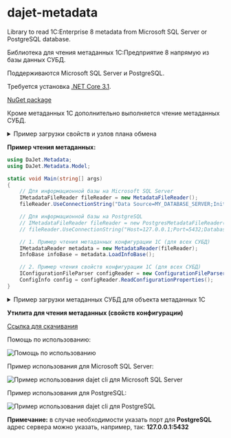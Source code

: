 # dajet-metadata

Library to read 1C:Enterprise 8 metadata from Microsoft SQL Server or PostgreSQL database.

Библиотека для чтения метаданных 1С:Предприятие 8 напрямую из базы данных СУБД.

Поддерживаются Microsoft SQL Server и PostgreSQL.

Требуется установка [.NET Core 3.1](https://dotnet.microsoft.com/download/).

[NuGet package](https://www.nuget.org/packages/DaJet.Metadata/)

Кроме метаданных 1С дополнительно выполняется чтение метаданных СУБД.

<details>
<summary>Пример загрузки свойств и узлов плана обмена</summary>

```C#
using DaJet.Metadata;
using DaJet.Metadata.Model;
using DaJet.Metadata.Mappers;

static void Main(string[] args)
{
    // Для информационной базы на Microsoft SQL Server
    IMetadataFileReader fileReader = new MetadataFileReader();
    fileReader.UseConnectionString("Data Source=MY_DATABASE_SERVER;Initial Catalog=MY_1C_DATABASE;Integrated Security=True");

    // Для информационной базы на PostgreSQL
    // IMetadataFileReader fileReader = new PostgresMetadataFileReader();
    // fileReader.UseConnectionString("Host=127.0.0.1;Port=5432;Database=test_node_2;Username=postgres;Password=postgres;");

    // Загружаем все метаданные конфигурации 1С
    IMetadataReader metadata = new MetadataReader(fileReader);
    InfoBase infoBase = metadata.LoadInfoBase();

    // Находим план обмена (публикацию) по его имени, как оно указано в конфигурации 1С
    Publication publication = infoBase.Publications.Values
        .Where(i => i.Name == "ТестовыйПланОбмена").FirstOrDefault();

    // Создаём экземпляр класса для загрузки данных плана обмена
    PublicationDataMapper mapper = new PublicationDataMapper();
    mapper.UseConnectionString(fileReader.ConnectionString);
    mapper.UseDatabaseProvider(DatabaseProviders.SQLServer);

    // Загружаем узлы плана обмена (подписчиков)
    mapper.SelectSubscribers(publication);

    // Выводим информацию об "этом узле" (издателе)
    // Код 1С: ПланыОбмена.ТестовыйПланОбмена.ЭтотУзел()
    Console.WriteLine(string.Format("Publisher: ({0}) {1}",
        publication.Publisher.Code,
        publication.Publisher.Name));

    // Выводим информацию об узлах плана обмена (подписчиках)
    Console.WriteLine("Subscribers:");
    foreach (Subscriber subscriber in publication.Subscribers)
    {
        Console.WriteLine(string.Format(" - ({0}) {1} [{2}]",
            subscriber.Code,
            subscriber.Name,
            subscriber.IsMarkedForDeletion ? "x" : "+"));
    }
}
```

</details>

**Пример чтения метаданных:**
```C#
using DaJet.Metadata;
using DaJet.Metadata.Model;

static void Main(string[] args)
{
    // Для информационной базы на Microsoft SQL Server
    IMetadataFileReader fileReader = new MetadataFileReader();
    fileReader.UseConnectionString("Data Source=MY_DATABASE_SERVER;Initial Catalog=MY_1C_DATABASE;Integrated Security=True");

    // Для информационной базы на PostgreSQL
    // IMetadataFileReader fileReader = new PostgresMetadataFileReader();
    // fileReader.UseConnectionString("Host=127.0.0.1;Port=5432;Database=test_node_2;Username=postgres;Password=postgres;");

    // 1. Пример чтения метаданных конфигурации 1С (для всех СУБД)
    IMetadataReader metadata = new MetadataReader(fileReader);
    InfoBase infoBase = metadata.LoadInfoBase();

    // 2. Пример чтения свойств конфигурации 1С (для всех СУБД)
    IConfigurationFileParser configReader = new ConfigurationFileParser(fileReader);
    ConfigInfo config = configReader.ReadConfigurationProperties();
}
```

<details>
<summary>Пример загрузки метаданных СУБД для объекта метаданных 1С</summary>

```C#
using DaJet.Metadata;
using DaJet.Metadata.Model;

static void Main(string[] args)
{
    // Для информационной базы на Microsoft SQL Server
    IMetadataFileReader fileReader = new MetadataFileReader();
    fileReader.UseConnectionString("Data Source=MY_DATABASE_SERVER;Initial Catalog=MY_1C_DATABASE;Integrated Security=True");

    // Для информационной базы на PostgreSQL
    // IMetadataFileReader fileReader = new PostgresMetadataFileReader();
    // fileReader.UseConnectionString("Host=127.0.0.1;Port=5432;Database=test_node_2;Username=postgres;Password=postgres;");

    // Загружаем все метаданные конфигурации 1С
    IMetadataReader metadata = new MetadataReader(fileReader);
    InfoBase infoBase = metadata.LoadInfoBase();

    // Находим объект метаданных 1С для загрузки его метаданных СУБД
    Publication publication = infoBase.Publications.Values
        .Where(i => i.Name == "ТестовыйПланОбмена").FirstOrDefault();

    // Получаем метаданные СУБД для полей таблицы объекта метаданных 1С
    List<SqlFieldInfo> sqlFields = sqlReader.GetSqlFieldsOrderedByName(Publication.TableName);
    if (sqlFields.Count == 0)
    {
        Console.WriteLine("SQL fields are not found.");
        return;
    }

    // Дополняем свойства объекта метаданных 1С по метаданным СУБД
    MetadataCompareAndMergeService merger = new MetadataCompareAndMergeService();
    merger.MergeProperties(Publication, sqlFields);

    // Выводим результат
    Console.WriteLine(metaObject.Name + " (" + metaObject.TableName + "):");
    foreach (MetaProperty property in metaObject.Properties)
    {
        Console.WriteLine(" - " + property.Name + " (" + property.Field + ")");
    }
}
```

</details>

**Утилита для чтения метаданных (свойств конфигурации)**

[Ссылка для скачивания](https://github.com/zhichkin/dajet-metadata/releases/)

Помощь по использованию:

![Помощь по использованию](https://github.com/zhichkin/dajet-metadata/blob/main/doc/dajet-help.png)

Пример использования для Microsoft SQL Server:

![Пример использования dajet cli для Microsoft SQL Server](https://github.com/zhichkin/dajet-metadata/blob/main/doc/dajet-usage-ms.png)

Пример использования для PostgreSQL:

![Пример использования dajet cli для PostgreSQL](https://github.com/zhichkin/dajet-metadata/blob/main/doc/dajet-usage-pg.png)

**Примечание:** в случае необходимости указать порт для **PostgreSQL** адрес сервера можно указать, например, так: **127.0.0.1:5432**